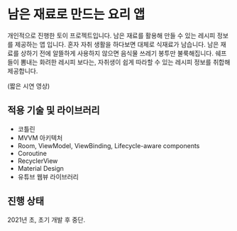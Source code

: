 # 남은 재료로 만드는 요리 앱
개인적으로 진행한 토이 프로젝트입니다. 남은 재료를 활용해 만들 수 있는 레시피 정보를 제공하는 앱 입니다. 혼자 자취 생활을 하다보면 대체로 식재료가 남습니다. 남은 재료를 상하기 전에 알뜰하게 사용하지 않으면 음식물 쓰레기 봉투만 불룩해집니다. 쉐프들이 뽐내는 화려한 레시피 보다는, 자취생이 쉽게 따라할 수 있는 레시피 정보를 취합해 제공합니다.

(짧은 시연 영상)

## 적용 기술 및 라이브러리
- 코틀린
- MVVM 아키텍처
- Room, ViewModel, ViewBinding, Lifecycle-aware components 
- Coroutine
- RecyclerView
- Material Design
- 유튜브 웹뷰 라이브러리

## 진행 상태
2021년 초, 초기 개발 후 중단.
